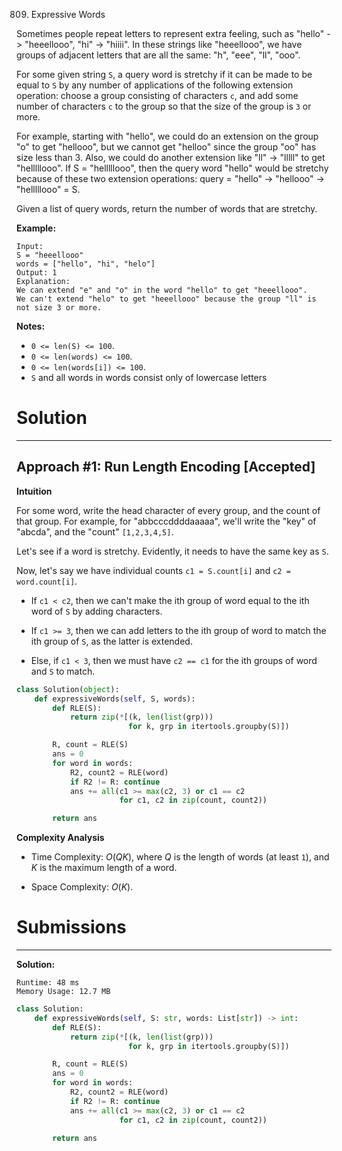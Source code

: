 809. Expressive Words

Sometimes people repeat letters to represent extra feeling, such as "hello" -> "heeellooo", "hi" -> "hiiii".  In these strings like "heeellooo", we have groups of adjacent letters that are all the same:  "h", "eee", "ll", "ooo".

For some given string `S`, a query word is stretchy if it can be made to be equal to `S` by any number of applications of the following extension operation: choose a group consisting of characters `c`, and add some number of characters `c` to the group so that the size of the group is `3` or more.

For example, starting with "hello", we could do an extension on the group "o" to get "hellooo", but we cannot get "helloo" since the group "oo" has size less than 3.  Also, we could do another extension like "ll" -> "lllll" to get "helllllooo".  If S = "helllllooo", then the query word "hello" would be stretchy because of these two extension operations: query = "hello" -> "hellooo" -> "helllllooo" = S.

Given a list of query words, return the number of words that are stretchy. 

 

**Example:**
```
Input: 
S = "heeellooo"
words = ["hello", "hi", "helo"]
Output: 1
Explanation: 
We can extend "e" and "o" in the word "hello" to get "heeellooo".
We can't extend "helo" to get "heeellooo" because the group "ll" is not size 3 or more.
```

**Notes:**

* `0 <= len(S) <= 100`.
* `0 <= len(words) <= 100`.
* `0 <= len(words[i]) <= 100`.
* `S` and all words in words consist only of lowercase letters

# Solution
---
## Approach #1: Run Length Encoding [Accepted]
**Intuition**

For some word, write the head character of every group, and the count of that group. For example, for "abbcccddddaaaaa", we'll write the "key" of "abcda", and the "count" `[1,2,3,4,5]`.

Let's see if a word is stretchy. Evidently, it needs to have the same key as `S`.

Now, let's say we have individual counts `c1 = S.count[i]` and `c2 = word.count[i]`.

* If `c1 < c2`, then we can't make the ith group of word equal to the ith word of `S` by adding characters.

* If `c1 >= 3`, then we can add letters to the ith group of word to match the ith group of `S`, as the latter is extended.

* Else, if `c1 < 3`, then we must have `c2 == c1` for the ith groups of word and `S` to match.

```python
class Solution(object):
    def expressiveWords(self, S, words):
        def RLE(S):
            return zip(*[(k, len(list(grp)))
                         for k, grp in itertools.groupby(S)])

        R, count = RLE(S)
        ans = 0
        for word in words:
            R2, count2 = RLE(word)
            if R2 != R: continue
            ans += all(c1 >= max(c2, 3) or c1 == c2
                       for c1, c2 in zip(count, count2))

        return ans
```

**Complexity Analysis**

* Time Complexity: $O(QK)$, where $Q$ is the length of words (at least `1`), and $K$ is the maximum length of a word.

* Space Complexity: $O(K)$.

# Submissions
---
**Solution:**
```
Runtime: 48 ms
Memory Usage: 12.7 MB
```
```python
class Solution:
    def expressiveWords(self, S: str, words: List[str]) -> int:
        def RLE(S):
            return zip(*[(k, len(list(grp)))
                         for k, grp in itertools.groupby(S)])

        R, count = RLE(S)
        ans = 0
        for word in words:
            R2, count2 = RLE(word)
            if R2 != R: continue
            ans += all(c1 >= max(c2, 3) or c1 == c2
                       for c1, c2 in zip(count, count2))

        return ans
```